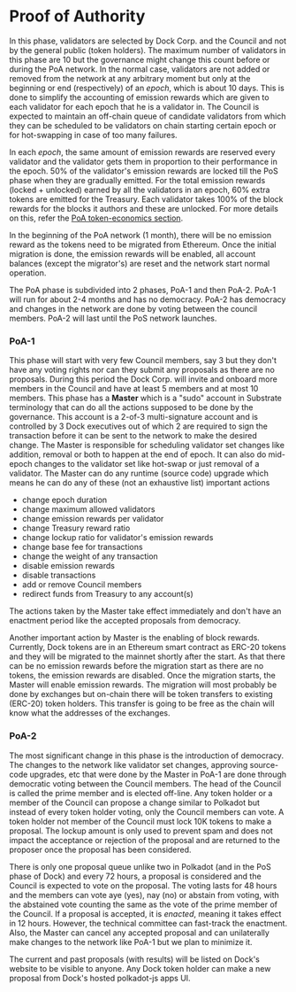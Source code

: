 # Proof of Authority

In this phase, validators are selected by Dock Corp. and the Council and not by the general public \(token holders\). The maximum number of validators in this phase are 10 but the governance might change this count before or during the PoA network. In the normal case, validators are not added or removed from the network at any arbitrary moment but only at the beginning or end \(respectively\) of an _epoch_, which is about 10 days. This is done to simplify the accounting of emission rewards which are given to each validator for each epoch that he is a validator in. The Council is expected to maintain an off-chain queue of candidate validators from which they can be scheduled to be validators on chain starting certain epoch or for hot-swapping in case of too many failures. 

In each _epoch_, the same amount of emission rewards are reserved every validator and the validator gets them in proportion to their performance in the epoch. 50% of the validator's emission rewards are locked till the PoS phase when they are gradually emitted. For the total emission rewards \(locked + unlocked\) earned by all the validators in an epoch, 60% extra tokens are emitted for the Treasury. Each validator takes 100% of the block rewards for the blocks it authors and these are unlocked. For more details on this, refer the [PoA token-economics section](../token-economics/gov-poa.md). 

In the beginning of the PoA network \(1 month\), there will be no emission reward as the tokens need to be migrated from Ethereum. Once the initial migration is done, the emission rewards will be enabled, all account balances \(except the migrator's\) are reset and the network start normal operation. 

The PoA phase is subdivided into 2 phases, PoA-1 and then PoA-2. PoA-1 will run for about 2-4 months and has no democracy. PoA-2 has democracy and changes in the network are done by voting between the council members. PoA-2 will last until the PoS network launches.

### PoA-1

This phase will start with very few Council members, say 3 but they don't have any voting rights nor can they submit any proposals as there are no proposals. During this period the Dock Corp. will invite and onboard more members in the Council and have at least 5 members and at most 10 members. This phase has a **Master** which is a "sudo" account in Substrate terminology that can do all the actions supposed to be done by the governance. This account is a 2-of-3 multi-signature account and is controlled by 3 Dock executives out of which 2 are required to sign the transaction before it can be sent to the network to make the desired change. The Master is responsible for scheduling validator set changes like addition, removal or both to happen at the end of epoch. It can also do mid-epoch changes to the validator set like hot-swap or just removal of a validator. The Master can do any runtime \(source code\) upgrade which means he can do any of these \(not an exhaustive list\) important actions

* change epoch duration
* change maximum allowed validators
* change emission rewards per validator
* change Treasury reward ratio
* change lockup ratio for validator's emission rewards
* change base fee for transactions
* change the weight of any transaction
* disable emission rewards
* disable transactions
* add or remove Council members
* redirect funds from Treasury to any account\(s\)

The actions taken by the Master take effect immediately and don't have an enactment period like the accepted proposals from democracy. 

Another important action by Master is the enabling of block rewards. Currently, Dock tokens are in an Ethereum smart contract as ERC-20 tokens and they will be migrated to the mainnet shortly after the start. As that there can be no emission rewards before the migration start as there are no tokens, the emission rewards are disabled. Once the migration starts, the Master will enable emission rewards. The migration will most probably be done by exchanges but on-chain there will be token transfers to existing \(ERC-20\) token holders. This transfer is going to be free as the chain will know what the addresses of the exchanges.

### PoA-2

The most significant change in this phase is the introduction of democracy. The changes to the network like validator set changes, approving source-code upgrades, etc that were done by the Master in PoA-1 are done through democratic voting between the Council members. The head of the Council is called the prime member and is elected off-line. Any token holder or a member of the Council can propose a change similar to Polkadot but instead of every token holder voting, only the Council members can vote. A token holder not member of the Council must lock 10K tokens to make a proposal. The lockup amount is only used to prevent spam and does not impact the acceptance or rejection of the proposal and are returned to the proposer once the proposal has been considered. 

There is only one proposal queue unlike two in Polkadot \(and in the PoS phase of Dock\) and every 72 hours, a proposal is considered and the Council is expected to vote on the proposal. The voting lasts for 48 hours and the members can vote aye \(yes\), nay \(no\) or abstain from voting, with the abstained vote counting the same as the vote of the prime member of the Council. If a proposal is accepted, it is _enacted_, meaning it takes effect in 12 hours. However, the technical committee can fast-track the enactment. Also, the Master can cancel any accepted proposal and can unilaterally make changes to the network like PoA-1 but we plan to minimize it. 

The current and past proposals \(with results\) will be listed on Dock's website to be visible to anyone. Any Dock token holder can make a new proposal from Dock's hosted polkadot-js apps UI.

